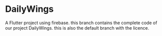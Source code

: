 # DailyWings
A Flutter project using firebase.
this branch contains the complete code of our project DailyWings. 
this is also the default branch with the licence.
